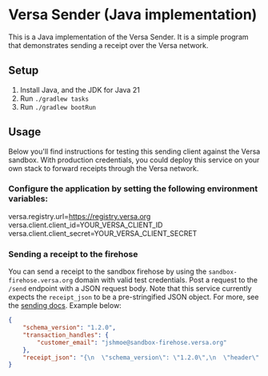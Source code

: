 # Versa Sender (Java implementation)

This is a Java implementation of the Versa Sender. It is a simple program that demonstrates sending a receipt over the Versa network.

## Setup

1. Install Java, and the JDK for Java 21
2. Run `./gradlew tasks`
3. Run `./gradlew bootRun`

## Usage
Below you'll find instructions for testing this sending client against the Versa sandbox. With production credentials, you could deploy this service on your own stack to forward receipts through the Versa network.

### Configure the application by setting the following environment variables:
versa.registry.url=https://registry.versa.org
versa.client.client_id=YOUR_VERSA_CLIENT_ID
versa.client.client_secret=YOUR_VERSA_CLIENT_SECRET

### Sending a receipt to the firehose

You can send a receipt to the sandbox firehose by using the `sandbox-firehose.versa.org` domain with valid test credentials. Post a request to the `/send` endpoint with a JSON request body. Note that this service currently expects the `receipt_json` to be a pre-stringified JSON object. For more, see the [sending docs](https://docs.versa.org/sending). Example below:

```json
{
    "schema_version": "1.2.0",
    "transaction_handles": {
        "customer_email": "jshmoe@sandbox-firehose.versa.org"
    },
    "receipt_json": "{\n  \"schema_version\": \"1.2.0\",\n  \"header\": {\n    \"invoice_number\": \"auth_1MzFN1K8F4fqH0lBmFq8CjbU\",\n    \"currency\": \"usd\",\n    \"total\": 8069,\n    \"subtotal\": 7420,\n    \"paid\": 8069,\n    \"invoiced_at\": 1713295619,\n    \"mcc\": null,\n    \"third_party\": null,\n    \"customer\": null,\n    \"location\": null\n  },\n  \"itemization\": {\n    \"general\": null,\n    \"lodging\": null,\n    \"ecommerce\": null,\n    \"car_rental\": null,\n    \"transit_route\": null,\n    \"subscription\": {\n      \"subscription_items\": [\n        {\n          \"subscription_type\": \"recurring\",\n          \"description\": \"Starter monthly plan\",\n          \"subtotal\": 7420,\n          \"interval\": \"month\",\n          \"interval_count\": 1,\n          \"current_period_start\": 1679609767,\n          \"current_period_end\": 1682288167,\n          \"quantity\": 10,\n          \"unit_cost\": 742,\n          \"taxes\": [\n            {\n              \"amount\": 649,\n              \"rate\": 0.0875,\n              \"name\": \"Sales Tax\"\n            }\n          ],\n          \"metadata\": [],\n          \"adjustments\": []\n        }\n      ],\n      \"invoice_level_adjustments\": []\n    },\n    \"flight\": null\n  },\n  \"actions\": [\n    { \"name\": \"Manage Subscription\", \"url\": \"https://versa.org/\" },\n    { \"name\": \"Contact Support\", \"url\": \"https://versa.org/\" }\n  ],\n  \"payments\": null\n}"
}
```
